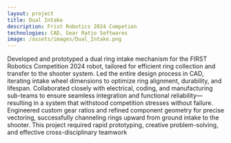```yaml
---
layout: project
title: Dual Intake
description: Frist Robotics 2024 Competion 
technologies: CAD, Gear Ratio Softwares 
image: /assets/images/Dual_Intake.png
---
```

Developed and prototyped a dual ring intake mechanism for the FIRST Robotics Competition 2024 robot, tailored for efficient ring collection and transfer to the shooter system. Led the entire design process in CAD, iterating intake wheel dimensions to optimize ring alignment, durability, and lifespan. Collaborated closely with electrical, coding, and manufacturing sub-teams to ensure seamless integration and functional reliability—resulting in a system that withstood competition stresses without failure. Engineered custom gear ratios and refined component geometry for precise vectoring, successfully channeling rings upward from ground intake to the shooter. This project required rapid prototyping, creative problem-solving, and effective cross-disciplinary teamwork

